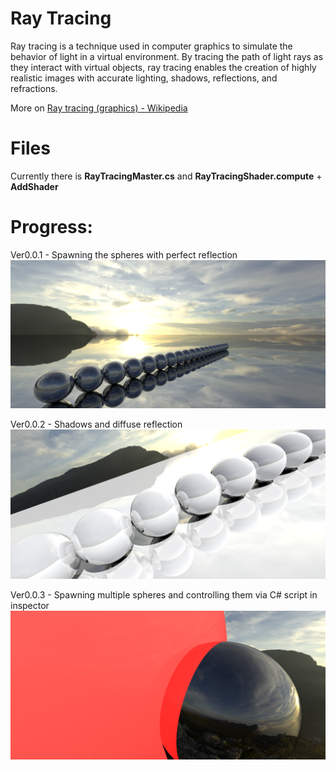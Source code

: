 # Ray Tracing

Ray tracing is a technique used in computer graphics to simulate the behavior of light in a virtual environment. By tracing the path of light rays as they interact with virtual objects, ray tracing enables the creation of highly realistic images with accurate lighting, shadows, reflections, and refractions. 

More on [Ray tracing (graphics) - Wikipedia](https://en.wikipedia.org/wiki/Ray_tracing_(graphics))

# Files

Currently there is **RayTracingMaster.cs** and **RayTracingShader.compute**  + **AddShader**

# Progress:

Ver0.0.1 - Spawning the spheres with perfect reflection
![alt text](https://raw.githubusercontent.com/romanokeser/RayTracing/main/Assets/Textures/example1.png)

Ver0.0.2 - Shadows and diffuse reflection 
![alt text](https://raw.githubusercontent.com/romanokeser/RayTracing/main/Assets/Textures/example2shadows.png)

Ver0.0.3 - Spawning multiple spheres and controlling them via C# script in inspector
![alt text](https://github.com/romanokeser/RayTracing/blob/main/Assets/Textures/example3multipleSphereColors.png)